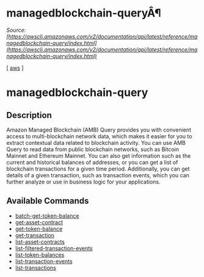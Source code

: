 # managedblockchain-queryÂ¶

*Source: [https://awscli.amazonaws.com/v2/documentation/api/latest/reference/managedblockchain-query/index.html](https://awscli.amazonaws.com/v2/documentation/api/latest/reference/managedblockchain-query/index.html)*

[ [aws](https://awscli.amazonaws.com/v2/documentation/api/latest/reference/index.html#cli-aws) ]

# managedblockchain-query

## Description

Amazon Managed Blockchain (AMB) Query provides you with convenient access to multi-blockchain network data, which makes it easier for you to extract contextual data related to blockchain activity. You can use AMB Query to read data from public blockchain networks, such as Bitcoin Mainnet and Ethereum Mainnet. You can also get information such as the current and historical balances of addresses, or you can get a list of blockchain transactions for a given time period. Additionally, you can get details of a given transaction, such as transaction events, which you can further analyze or use in business logic for your applications.

## Available Commands

- [batch-get-token-balance](https://awscli.amazonaws.com/v2/documentation/api/latest/reference/managedblockchain-query/batch-get-token-balance.html)
- [get-asset-contract](https://awscli.amazonaws.com/v2/documentation/api/latest/reference/managedblockchain-query/get-asset-contract.html)
- [get-token-balance](https://awscli.amazonaws.com/v2/documentation/api/latest/reference/managedblockchain-query/get-token-balance.html)
- [get-transaction](https://awscli.amazonaws.com/v2/documentation/api/latest/reference/managedblockchain-query/get-transaction.html)
- [list-asset-contracts](https://awscli.amazonaws.com/v2/documentation/api/latest/reference/managedblockchain-query/list-asset-contracts.html)
- [list-filtered-transaction-events](https://awscli.amazonaws.com/v2/documentation/api/latest/reference/managedblockchain-query/list-filtered-transaction-events.html)
- [list-token-balances](https://awscli.amazonaws.com/v2/documentation/api/latest/reference/managedblockchain-query/list-token-balances.html)
- [list-transaction-events](https://awscli.amazonaws.com/v2/documentation/api/latest/reference/managedblockchain-query/list-transaction-events.html)
- [list-transactions](https://awscli.amazonaws.com/v2/documentation/api/latest/reference/managedblockchain-query/list-transactions.html)